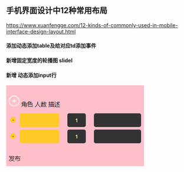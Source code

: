 ## 手机界面设计中12种常用布局
https://www.xuanfengge.com/12-kinds-of-commonly-used-in-mobile-interface-design-layout.html

####  添加动态添加table及给对应td添加事件
####  新增固定宽度的轮播图 slidel
####  新增 动态添加input行
![动态添加input行](https://github.com/lujunling123/CollectUrl/blob/master/add_input/images/addinput.png)
